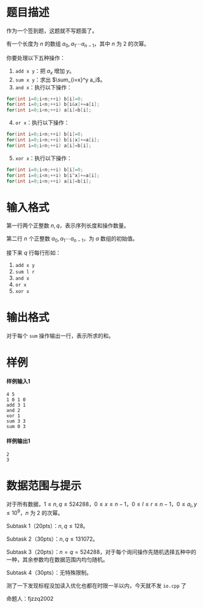 
# 题目描述

作为一个签到题，这题就不写题面了。

有一个长度为 $n$ 的数组 $a_0,a_1 \cdots a_{n-1}$，其中 $n$ 为 $2$ 的次幂。

你要处理以下五种操作：

1. `add x y`：把 $a_x$ 增加 $y$。
2. `sum x y`：求出 $\sum_{i=x}^y a_i$。
3. `and x`：执行以下操作：
```cpp
for(int i=0;i<n;++i) b[i]=0;
for(int i=0;i<n;++i) b[i&x]+=a[i];
for(int i=0;i<n;++i) a[i]=b[i];
```
4. `or x`：执行以下操作：
```cpp
for(int i=0;i<n;++i) b[i]=0;
for(int i=0;i<n;++i) b[i|x]+=a[i];
for(int i=0;i<n;++i) a[i]=b[i];
```
5. `xor x`：执行以下操作：
```cpp
for(int i=0;i<n;++i) b[i]=0;
for(int i=0;i<n;++i) b[i^x]+=a[i];
for(int i=0;i<n;++i) a[i]=b[i];
```

# 输入格式

第一行两个正整数 $n,q$，表示序列长度和操作数量。

第二行 $n$ 个正整数 $a_0,a_1 \cdots a_{n-1}$，为 $a$ 数组的初始值。

接下来 $q$ 行每行形如：

1. `add x y`
2. `sum l r`
3. `and x`
4. `or x`
5. `xor x`

# 输出格式

对于每个 `sum` 操作输出一行，表示所求的和。

# 样例

#### 样例输入1
```
4 5
1 0 1 0
add 3 1
and 2
xor 1
sum 3 3
sum 0 3
```

#### 样例输出1
```
2
3
```

# 数据范围与提示

对于所有数据，$1 \leq n,q \leq 524288$，$0 \leq x \leq n-1$，$0 \leq l \leq r \leq n-1$，$0 \leq a_i,y \leq 10^9$，$n$ 为 $2$ 的次幂。

Subtask 1（20pts）：$n,q \leq 128$。

Subtask 2（30pts）：$n,q \leq 131072$。

Subtask 3（20pts）：$n=q=524288$，对于每个询问操作先随机选择五种中的一种，其余参数均在数据范围内均匀随机。

Subtask 4（30pts）：无特殊限制。

测了一下发现标程没加读入优化也都在时限一半以内，今天就不发 `io.cpp` 了

命题人：fjzzq2002

